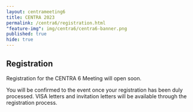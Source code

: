 ```yaml
---
layout: centrameeting6
title: CENTRA 2023
permalink: /centra6/registration.html
"feature-img": img/centra6/centra6-banner.png
published: true
hide: true
---
```



## Registration

Registration for the CENTRA 6 Meeting will open soon.

You will be confirmed to the event once your registration has been duly processed. VISA letters and invitation letters will be available through the registration process.

